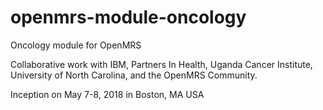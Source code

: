 # openmrs-module-oncology
Oncology module for OpenMRS

Collaborative work with IBM, Partners In Health, Uganda Cancer Institute, University of North Carolina, and the OpenMRS Community.

Inception on May 7-8, 2018 in Boston, MA USA
